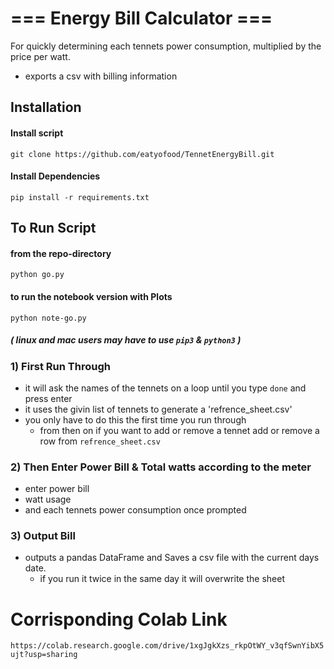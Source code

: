 # === Energy Bill Calculator === 
For quickly determining  each tennets power consumption, multiplied by the price per watt. 
- exports a csv with billing information

## Installation

####  Install script
`git clone https://github.com/eatyofood/TennetEnergyBill.git `

#### Install Dependencies
`pip install -r requirements.txt`



## To Run Script

#### from the repo-directory
`python go.py`

#### to run the notebook version with Plots
`python note-go.py`

##### ( linux and mac users may have to use `pip3` & `python3` ) 


### 1) First Run Through 
- it will ask the names of the tennets on a loop until you type `done` and press enter
- it uses the givin list of tennets to generate a 'refrence_sheet.csv'
- you only have to do this the first time you run through 
    - from then on if you want to add or remove a tennet add or remove a row from `refrence_sheet.csv`


### 2) Then Enter Power Bill & Total watts according to the meter 
- enter power bill
- watt usage
- and each tennets power consumption once prompted

### 3) Output Bill
- outputs a pandas DataFrame and Saves a csv file with the current days date. 
    - if you run it twice in the same day it will overwrite the sheet 

# Corrisponding Colab Link
`https://colab.research.google.com/drive/1xgJgkXzs_rkpOtWY_v3qfSwnYibX5ujt?usp=sharing`
